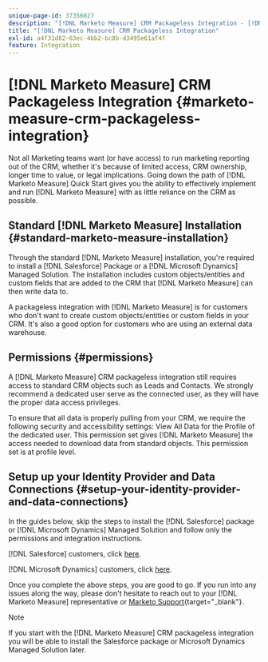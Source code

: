 ```yaml
---
unique-page-id: 37356027
description: "[!DNL Marketo Measure] CRM Packageless Integration - [!DNL Marketo Measure] - Product Documentation"
title: "[!DNL Marketo Measure] CRM Packageless Integration"
exl-id: a4f31d82-63ec-4bb2-bc8b-d3495e61af4f
feature: Integration
---
```

# [!DNL Marketo Measure] CRM Packageless Integration {#marketo-measure-crm-packageless-integration}

Not all Marketing teams want (or have access) to run marketing reporting out of the CRM, whether it's because of limited access, CRM ownership, longer time to value, or legal implications. Going down the path of [!DNL Marketo Measure] Quick Start gives you the ability to effectively implement and run [!DNL Marketo Measure] with as little reliance on the CRM as possible.

## Standard [!DNL Marketo Measure] Installation {#standard-marketo-measure-installation}

Through the standard [!DNL Marketo Measure] installation, you're required to install a [!DNL Salesforce] Package or a [!DNL Microsoft Dynamics] Managed Solution. The installation includes custom objects/entities and custom fields that are added to the CRM that [!DNL Marketo Measure] can then write data to.

A packageless integration with [!DNL Marketo Measure] is for customers who don't want to create custom objects/entities or custom fields in your CRM. It's also a good option for customers who are using an external data warehouse.

## Permissions {#permissions}

A [!DNL Marketo Measure] CRM packageless integration still requires access to standard CRM objects such as Leads and Contacts. We strongly recommend a dedicated user serve as the connected user, as they will have the proper data access privileges.

To ensure that all data is properly pulling from your CRM, we require the following security and accessibility settings: View All Data for the Profile of the dedicated user. This permission set gives [!DNL Marketo Measure] the access needed to download data from standard objects. This permission set is at profile level.

## Setup up your Identity Provider and Data Connections {#setup-your-identity-provider-and-data-connections}

In the guides below, skip the steps to install the [!DNL Salesforce] package or [!DNL Microsoft Dynamics] Managed Solution and follow only the permissions and integration instructions.

[!DNL Salesforce] customers, click [here](/help/configuration-and-setup/marketo-measure-and-salesforce/marketo-measure-salesforce-package-installation-and-set-up.md).

[!DNL Microsoft Dynamics] customers, click [here](/help/marketo-measure-and-dynamics/getting-started-with-marketo-measure-and-dynamics/microsoft-dynamics-crm-installation-guide.md).

Once you complete the above steps, you are good to go. If you run into any issues along the way, please don't hesitate to reach out to your [!DNL Marketo Measure] representative or [Marketo Support](https://nation.marketo.com/t5/support/ct-p/Support){target="_blank"}.

>[!NOTE]
>
>If you start with the [!DNL Marketo Measure] CRM packageless integration you will be able to install the Salesforce package or Microsoft Dynamics Managed Solution later.
